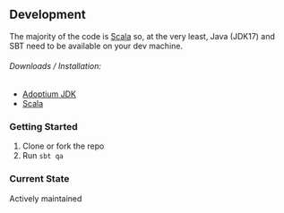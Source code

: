 ## Development

The majority of the code is [Scala](https://scala-lang.org/) so, at the very least, Java (JDK17) and SBT need to be
available on your dev machine.

###### Downloads / Installation:

* [Adoptium JDK](https://adoptium.net/)
* [Scala](https://scala-lang.org/download/)

### Getting Started

1) Clone or fork the repo
2) Run `sbt qa`

### Current State

Actively maintained